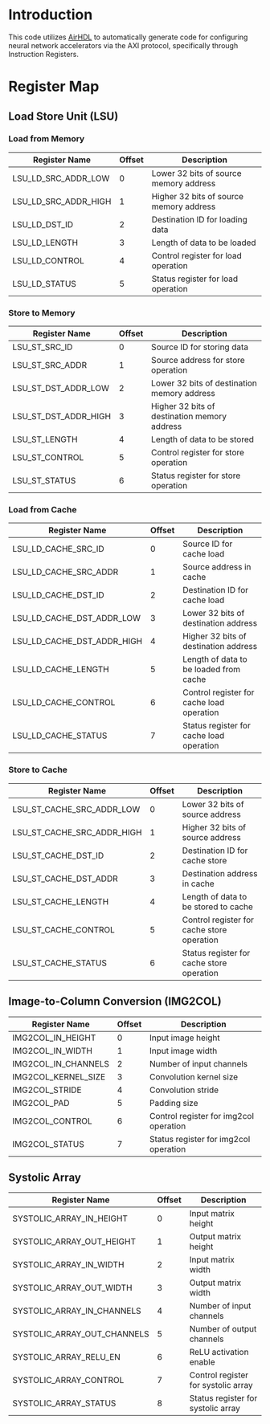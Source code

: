 # Introduction

This code utilizes [AirHDL](https://airhdl.com/) to automatically generate code for configuring neural network accelerators via the AXI protocol, specifically through Instruction Registers.

# Register Map

## Load Store Unit (LSU)

### Load from Memory
| Register Name            | Offset | Description                                |
|--------------------------|--------|--------------------------------------------|
| LSU_LD_SRC_ADDR_LOW      | 0      | Lower 32 bits of source memory address    |
| LSU_LD_SRC_ADDR_HIGH     | 1      | Higher 32 bits of source memory address   |
| LSU_LD_DST_ID            | 2      | Destination ID for loading data            |
| LSU_LD_LENGTH            | 3      | Length of data to be loaded                |
| LSU_LD_CONTROL           | 4      | Control register for load operation       |
| LSU_LD_STATUS            | 5      | Status register for load operation        |

### Store to Memory
| Register Name            | Offset | Description                                |
|--------------------------|--------|--------------------------------------------|
| LSU_ST_SRC_ID            | 0      | Source ID for storing data                 |
| LSU_ST_SRC_ADDR          | 1      | Source address for store operation         |
| LSU_ST_DST_ADDR_LOW      | 2      | Lower 32 bits of destination memory address|
| LSU_ST_DST_ADDR_HIGH     | 3      | Higher 32 bits of destination memory address |
| LSU_ST_LENGTH            | 4      | Length of data to be stored                |
| LSU_ST_CONTROL           | 5      | Control register for store operation       |
| LSU_ST_STATUS            | 6      | Status register for store operation        |

### Load from Cache
| Register Name            | Offset | Description                                |
|--------------------------|--------|--------------------------------------------|
| LSU_LD_CACHE_SRC_ID      | 0      | Source ID for cache load                   |
| LSU_LD_CACHE_SRC_ADDR    | 1      | Source address in cache                    |
| LSU_LD_CACHE_DST_ID      | 2      | Destination ID for cache load              |
| LSU_LD_CACHE_DST_ADDR_LOW| 3      | Lower 32 bits of destination address       |
| LSU_LD_CACHE_DST_ADDR_HIGH | 4    | Higher 32 bits of destination address      |
| LSU_LD_CACHE_LENGTH      | 5      | Length of data to be loaded from cache     |
| LSU_LD_CACHE_CONTROL     | 6      | Control register for cache load operation  |
| LSU_LD_CACHE_STATUS      | 7      | Status register for cache load operation   |

### Store to Cache
| Register Name            | Offset | Description                                |
|--------------------------|--------|--------------------------------------------|
| LSU_ST_CACHE_SRC_ADDR_LOW| 0      | Lower 32 bits of source address            |
| LSU_ST_CACHE_SRC_ADDR_HIGH | 1    | Higher 32 bits of source address           |
| LSU_ST_CACHE_DST_ID      | 2      | Destination ID for cache store             |
| LSU_ST_CACHE_DST_ADDR    | 3      | Destination address in cache               |
| LSU_ST_CACHE_LENGTH      | 4      | Length of data to be stored to cache       |
| LSU_ST_CACHE_CONTROL     | 5      | Control register for cache store operation |
| LSU_ST_CACHE_STATUS      | 6      | Status register for cache store operation  |

## Image-to-Column Conversion (IMG2COL)
| Register Name            | Offset | Description                                |
|--------------------------|--------|--------------------------------------------|
| IMG2COL_IN_HEIGHT        | 0      | Input image height                         |
| IMG2COL_IN_WIDTH         | 1      | Input image width                          |
| IMG2COL_IN_CHANNELS      | 2      | Number of input channels                   |
| IMG2COL_KERNEL_SIZE      | 3      | Convolution kernel size                    |
| IMG2COL_STRIDE           | 4      | Convolution stride                         |
| IMG2COL_PAD              | 5      | Padding size                               |
| IMG2COL_CONTROL          | 6      | Control register for img2col operation     |
| IMG2COL_STATUS           | 7      | Status register for img2col operation      |

## Systolic Array
| Register Name            | Offset | Description                                |
|--------------------------|--------|--------------------------------------------|
| SYSTOLIC_ARRAY_IN_HEIGHT | 0      | Input matrix height                        |
| SYSTOLIC_ARRAY_OUT_HEIGHT| 1      | Output matrix height                       |
| SYSTOLIC_ARRAY_IN_WIDTH  | 2      | Input matrix width                         |
| SYSTOLIC_ARRAY_OUT_WIDTH | 3      | Output matrix width                        |
| SYSTOLIC_ARRAY_IN_CHANNELS | 4    | Number of input channels                   |
| SYSTOLIC_ARRAY_OUT_CHANNELS | 5   | Number of output channels                  |
| SYSTOLIC_ARRAY_RELU_EN   | 6      | ReLU activation enable                     |
| SYSTOLIC_ARRAY_CONTROL   | 7      | Control register for systolic array        |
| SYSTOLIC_ARRAY_STATUS    | 8      | Status register for systolic array         |